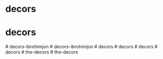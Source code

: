 # decors
# decors
#   d e c o r s - i b r o h i m j o n  
 #   d e c o r s - i b r o h i m j o n  
 #   d e c o r s  
 #   d e c o r s  
 #   d e c o r s  
 #   d e c o r s  
 # the-decors
#   t h e - d e c o r s  
 